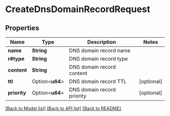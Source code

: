 # CreateDnsDomainRecordRequest

## Properties

Name | Type | Description | Notes
------------ | ------------- | ------------- | -------------
**name** | **String** | DNS domain record name | 
**r#type** | **String** | DNS domain record type | 
**content** | **String** | DNS domain record content | 
**ttl** | Option<**u64**> | DNS domain record TTL | [optional]
**priority** | Option<**u64**> | DNS domain record priority | [optional]

[[Back to Model list]](../README.md#documentation-for-models) [[Back to API list]](../README.md#documentation-for-api-endpoints) [[Back to README]](../README.md)


